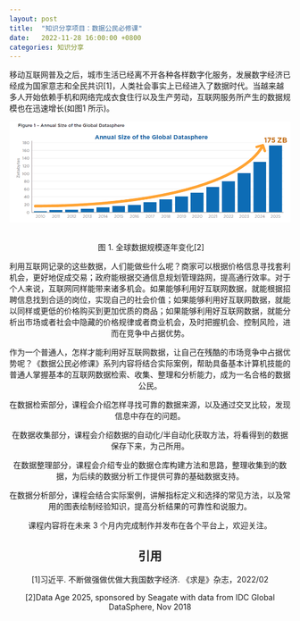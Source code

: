 ```yaml
---
layout: post
title:  "知识分享项目：数据公民必修课"
date:   2022-11-28 16:00:00 +0800
categories: 知识分享
---
```


移动互联网普及之后，城市生活已经离不开各种各样数字化服务，发展数字经济已经成为国家意志和全民共识[1]，人类社会事实上已经进入了数据时代。当越来越多人开始依赖手机和网络完成衣食住行以及生产劳动，互联网服务所产生的数据规模也在迅速增长(如图1 所示)。

![全球数据规模逐年变化](/assets/image/全球数据规模逐年变化.gif)
​ ​<center>​ 图 1. 全球数据规模逐年变化[2]


利用互联网记录的这些数据，人们能做些什么呢？商家可以根据价格信息寻找套利机会，更好地促成交易；政府能根据交通信息规划管理路网，提高通行效率。对于个人来说，互联网同样能带来诸多机会。如果能够利用好互联网数据，就能根据招聘信息找到合适的岗位，实现自己的社会价值；如果能够利用好互联网数据，就能以同样或更低的价格购买到更加优质的商品；如果能够利用好互联网数据，就能分析出市场或者社会中隐藏的价格规律或者商业机会，及时把握机会、控制风险，进而在竞争中占据优势。

作为一个普通人，怎样才能利用好互联网数据，让自己在残酷的市场竞争中占据优势呢？《数据公民必修课》系列内容将结合实际案例，帮助具备基本计算机技能的普通人掌握基本的互联网数据检索、收集、整理和分析能力，成为一名合格的数据公民。

在数据检索部分，课程会介绍怎样寻找可靠的数据来源，以及通过交叉比较，发现信息中存在的问题。

在数据收集部分，课程会介绍数据的自动化/半自动化获取方法，将看得到的数据保存下来，为己所用。

在数据整理部分，课程会介绍专业的数据仓库构建方法和思路，整理收集到的数据，为后续的数据分析工作提供可靠的基础数据支持。

在数据分析部分，课程会结合实际案例，讲解指标定义和选择的常见方法，以及常用的图表绘制经验知识，提高分析结果的可靠性和说服力。

课程内容将在未来 3 个月内完成制作并发布在各个平台上，欢迎关注。

## 引用
[1]习近平. 不断做强做优做大我国数字经济. 《求是》杂志，2022/02

[2]Data Age 2025, sponsored by Seagate with data from IDC Global DataSphere, Nov 2018